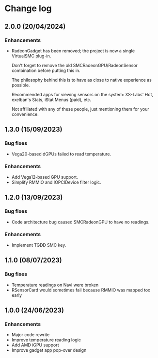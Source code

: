 # Change log

## 2.0.0 (20/04/2024)

### Enhancements

- RadeonGadget has been removed; the project is now a single VirtualSMC plug-in.

  Don't forget to remove the old SMCRadeonGPU/RadeonSensor combination before putting this in.

  The philosophy behind this is to have as close to native experience as possible.

  Recommended apps for viewing sensors on the system: XS-Labs' Hot, exelban's Stats, iStat Menus (paid), etc.

  Not affiliated with any of these people, just mentioning them for your convenience.

## 1.3.0 (15/09/2023)

### Bug fixes

- Vega20-based dGPUs failed to read temperature.

### Enhancements

- Add Vega12-based GPU support.
- Simplify RMMIO and IOPCIDevice filter logic.

## 1.2.0 (13/09/2023)

### Bug fixes

- Code architecture bug caused SMCRadeonGPU to have no readings.

### Enhancements

- Implement TGDD SMC key.

## 1.1.0 (08/07/2023)

### Bug fixes

- Temperature readings on Navi were broken
- RSensorCard would sometimes fail because RMMIO was mapped too early

## 1.0.0 (24/06/2023)

### Enhancements

- Major code rewrite
- Improve temperature reading logic
- Add AMD iGPU support
- Improve gadget app pop-over design
